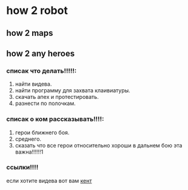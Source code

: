 # how 2 robot
## how 2 maps
## how 2 any heroes 

### списак что делать!!!!!:
1. найти видева.
2. найти программу для захвата клаивиатуры.
3. скачать апех и протестировать.
4. разнести по полочкам.

### списак о ком рассказывать!!!!:
1. герои ближнего боя.
2. среднего.
3. сказать что все герои относительно хороши в дальнем бою эта важна!!!!!!1

### ссылки!!!!
 если хотите видева вот вам [кент](https://www.youtube.com/channel/UCFuBWNNWrvnW99mxDzAHdrw)
